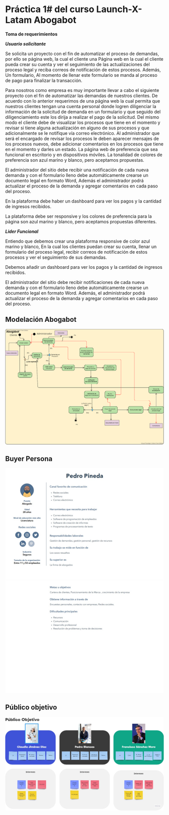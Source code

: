 
# Práctica 1# del curso Launch-X-Latam <spam>Abogabot</spam>

**Toma de requerimientos**

***Usuario solicitante***

Se solicita un proyecto con el fin de automatizar el proceso de demandas, por ello se página web, la cual el cliente  una Página web en la cual el cliente pueda crear su cuenta y ver el seguimiento de las actualizaciones del proceso legal y reciba correos de notificación de estos procesos. Además, Un formulario, Al momento de llenar este formulario se manda al proceso de pago para finalizar la transacción.


Para nosotros como empresa es muy importante llevar a cabo el siguiente proyecto con el fin de automatizar las demandas de nuestros clientes. De acuerdo con lo anterior requerimos de una página web la cual permita que nuestros clientes tengan una cuenta personal donde logren diligenciar la información de la solicitud de demanda en un formulario y que seguido del diligenciamiento este los dirija a realizar el pago de la solicitud. Del mismo modo el cliente debe de visualizar los procesos que tiene en el momento y revisar si tiene alguna actualización en alguno de sus procesos y que adicionalmente se le notifique vía correo electrónico. Al administrador que será el encargado de revisar los procesos le deben aparecer mensajes de los procesos nuevos, debe adicionar comentarios en los procesos que tiene en el momento y darles un estado. La página web de preferencia que sea funcional en escritorio y en dispositivos móviles. La tonalidad de colores de preferencia son azul marino y blanco, pero aceptamos propuestas.

El administrador del sitio debe recibir una notificación de cada nueva demanda y con el formulario lleno debe automáticamente crearse un documento legal en formato Word, Además el administrador podrá actualizar el proceso de la demanda y agregar comentarios en cada paso del proceso.

En la plataforma debe haber un dashboard para ver los pagos y la cantidad de ingresos recibidos.

La plataforma debe ser responsive y los colores de preferencia para la página son azul marino y blanco, pero aceptamos propuestas diferentes.

***Lider Funcional***

Entiendo que debemos crear una plataforma responsive de color azul marino y blanco, En la cual los clientes puedan crear su cuenta, llenar un formulario del proceso legal, recibir correos de notificación de estos procesos y ver el seguimiento de sus demandas.

Debemos añadir un dashboard para ver los pagos y la cantidad de ingresos recibidos.

El administrador del sitio debe recibir notificaciones de cada nueva demanda y con el formulario lleno debe automáticamente crearse un documento legal en formato Word. Además, el administrador podrá actualizar el proceso de la demanda y agregar comentarios en cada paso del proceso.

## Modelación Abogabot
![Abogabot_uml.png](https://github.com/LucianoCJ/Practica_abogabot/blob/main/Abogabot_uml.png)

## Buyer Persona 
![Buyer_persona1.jpg](https://github.com/LucianoCJ/Practica_abogabot/blob/main/Buyer_persona1.jpg)
![Buyer_persona2.jpg](https://github.com/LucianoCJ/Practica_abogabot/blob/main/Buyer_persona2.jpg)

## Público objetivo
![Publico_objetivo.jpg](https://github.com/LucianoCJ/Practica_abogabot/blob/main/Publico_objetivo.jpg)
